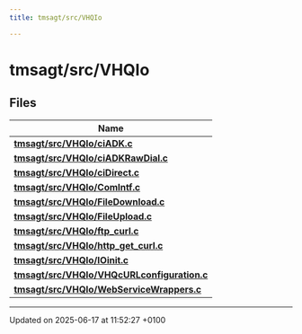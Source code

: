 ```yaml
---
title: tmsagt/src/VHQIo

---
```


# tmsagt/src/VHQIo



## Files

| Name           |
| -------------- |
| **[tmsagt/src/VHQIo/ciADK.c](ci_a_d_k_8c.md#file-ciadk.c)**  |
| **[tmsagt/src/VHQIo/ciADKRawDial.c](ci_a_d_k_raw_dial_8c.md#file-ciadkrawdial.c)**  |
| **[tmsagt/src/VHQIo/ciDirect.c](ci_direct_8c.md#file-cidirect.c)**  |
| **[tmsagt/src/VHQIo/ComIntf.c](_com_intf_8c.md#file-comintf.c)**  |
| **[tmsagt/src/VHQIo/FileDownload.c](_file_download_8c.md#file-filedownload.c)**  |
| **[tmsagt/src/VHQIo/FileUpload.c](_file_upload_8c.md#file-fileupload.c)**  |
| **[tmsagt/src/VHQIo/ftp_curl.c](ftp__curl_8c.md#file-ftp-curl.c)**  |
| **[tmsagt/src/VHQIo/http_get_curl.c](http__get__curl_8c.md#file-http-get-curl.c)**  |
| **[tmsagt/src/VHQIo/IOinit.c](_i_oinit_8c.md#file-ioinit.c)**  |
| **[tmsagt/src/VHQIo/VHQcURLconfiguration.c](_v_h_qc_u_r_lconfiguration_8c.md#file-vhqcurlconfiguration.c)**  |
| **[tmsagt/src/VHQIo/WebServiceWrappers.c](_web_service_wrappers_8c.md#file-webservicewrappers.c)**  |






-------------------------------

Updated on 2025-06-17 at 11:52:27 +0100
